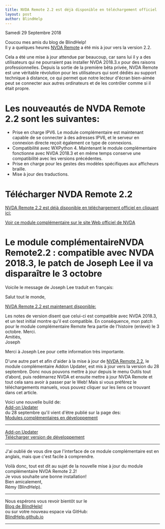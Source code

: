 ```yaml
---
title: NVDA Remote 2.2 est déjà disponible en téléchargement officiel
layout: post
author: BlindHelp
---
```


<footer>Samedi 29 Septembre 2018</footer>


Coucou mes amis du blog de BlindHelp!               
Il y a quelques heures [NVDA Remote](https://addons.NVDA-Project.org/addons/nvdaremote.fr.html) a été mis à jour vers la version 2.2.    

Cela a été une mise à jour attendue par beaucoup, car sans lui il y a des utilisateurs qui ne pourraient pas installer NVDA 2018.3.x pour des raisons professionnelles. Depuis la sortie de la première bêta privée, NVDA Remote est une véritable révolution pour les utilisateurs qui sont dédiés au support technique à distance, ce qui permet que notre lecteur d'écran bien-aimée peut se connecter aux autres ordinateurs et de les contrôler comme si il était propre.    

# Les nouveautés de NVDA Remote 2.2 sont les suivantes: #

* Prise en charge IPV6. Le module complémentaire est maintenant capable de se connecter à des adresses IPV6, et le serveur en connexion directe reçoit également ce type de connexions.    
* Compatibilité avec WXPython 4. Maintenant le module complémentaire fonctionne avec NVDA 2018.3 et en même temps conserve une compatibilité avec les versions précédentes.    
* Prise en charge pour les gestes des modèles spécifiques aux afficheurs braille.    
* Mise à jour des traductions.    

# Télécharger  NVDA Remote 2.2 #

[NVDA Remote 2.2 est déjà disponible en téléchargement officiel en cliquant ici:](https://nvdaremote.com/remote-2.2.nvda-addon)

[Voir ce module complémentaire sur le site Web officiel de NVDA](https://addons.NVDA-Project.org/addons/nvdaremote.fr.html)

# Le module complémentaireNVDA Remote2.2 : compatible avec NVDA 2018.3, le patch de Joseph Lee il va disparaître le 3 octobre
Voicile le message de Joseph Lee  traduit en français:       

Salut tout le monde,    

[NVDA Remote 2.2 est maintenant disponible:](https://nvdaremote.com/remote-2.2.nvda-addon)

Les notes de version disent que celui-ci est compatible avec NVDA 2018.3, et un test initial montre qu'il est compatible. En conséquence, mon patch pour le  module complémentaire Remote fera partie de l'histoire (enlevé) le 3 octobre. Merci.    
Amitiés,        
Joseph        

Merci à Joseph Lee pour cette information très importante.           

D'une autre part et afin  d'aider à la mise à jour de [NVDA Remote 2.2](https://nvdaremote.com/remote-2.2.nvda-addon), le module complémentaire Addon Updater, est mis à jour vers la version du 28 septembre. Donc nous pouvons mettre à jour depuis le menu Outils tout d’abord, puis redémarrez NVDA et ensuite mettre à jour NVDA Remote et tout cela sans avoir à passer par le Web! Mais si vous préférez le téléchargements manuels, vous pouvez cliquer sur les liens   ce trouvant dans cet article.    

Voici une nouvelle build de:                       
[Add-on Updater](https://addons.nvda-project.org/addons/addonUpdater.fr.html)                   
du 28 septembre qu'il vient d'être publié sur la page des:                   
[Modules complémentaires en développement](https://addons.nvda-project.org/dev.fr.html)                        

---

[Add-on Updater](https://addons.nvda-project.org/addons/addonUpdater.fr.html)                   
[Télécharger version de développement](https://addons.nvda-project.org/files/get.php?file=nvda3208)                     

---

J'ai oublié de vous dire que l'interface de ce module complémentaire  est en anglais, mais que c'est facile à comprendre.             
 
Voilà donc,  tout est dit au sujet de la nouvelle mise à jour du module complémentaire NVDA Remote 2.2!                
Je vous souhaite une bonne installation!         
Bien amicalement,              
Rémy (BlindHelp).

---

Nous espérons vous revoir bientôt sur le      
[Blog de BlindHelp!](http://blindhelp.blogspot.fr/)                    
ou sur  votre nouveau espace via GitHub:                     
[BlindHelp.github.io](https://blindhelp.github.io)                    

---